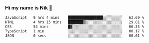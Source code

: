 ### Hi my name is Nik 👋

<!--
**NikDoe/NikDoe** is a ✨ _special_ ✨ repository because its `README.md` (this file) appears on your GitHub profile.

Here are some ideas to get you started:

- 🔭 I’m currently working on ...
- 🌱 I’m currently learning ...
- 👯 I’m looking to collaborate on ...
- 🤔 I’m looking for help with ...
- 💬 Ask me about ...
- 📫 How to reach me: ...
- 😄 Pronouns: ...
- ⚡ Fun fact: ...
-->

<!--START_SECTION:waka-->

```txt
JavaScript   9 hrs 4 mins    ████████████████░░░░░░░░░   63.69 %
HTML         4 hrs 15 mins   ███████▒░░░░░░░░░░░░░░░░░   29.81 %
CSS          54 mins         █▓░░░░░░░░░░░░░░░░░░░░░░░   06.33 %
TypeScript   1 min           ░░░░░░░░░░░░░░░░░░░░░░░░░   00.17 %
JSON         0 secs          ░░░░░░░░░░░░░░░░░░░░░░░░░   00.01 %
```

<!--END_SECTION:waka-->
